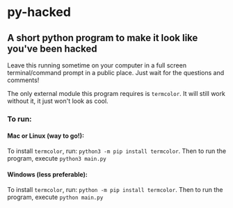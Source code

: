 # py-hacked
## A short python program to make it look like you've been hacked

Leave this running sometime on your computer in a full screen terminal/command prompt in a public place. Just wait for the questions and comments! 

The only external module this program requires is `termcolor`. It will still work without it, it just won't look as cool.

### To run:
#### Mac or Linux (way to go!):
To install `termcolor`, run: `python3 -m pip install termcolor`. Then to run the program, execute `python3 main.py`

#### Windows (less preferable):
To install `termcolor`, run: `python -m pip install termcolor`. Then to run the program, execute `python main.py`
